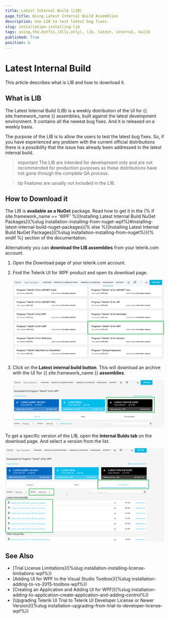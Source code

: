 ```yaml
---
title: Latest Internal Build (LIB)
page_title: Using Latest Internal Build Assemblies
description: Use LIB to test latest bug fixes.
slug: installation-installing-lib
tags: using,the,hotfix,(dlls,only), lib, latest, internal, build
published: True
position: 6
---
```


# Latest Internal Build

This article describes what is LIB and how to download it.

## What is LIB

The Latest Internal Build (LIB) is a weekly distribution of the UI for {{ site.framework_name }} assemblies, built against the latest development environment. It contains all the newest bug fixes. And it is released on a weekly basis. 

The purpose of the LIB is to allow the users to test the latest bug fixes. So, if you have experienced any problem with the current official distributions there is a possibility that the issue has already been addressed in the latest internal build. 

>important The LIB are intended for development only and are not recommended for production purposes as these distributions have not gone through the complete QA process.

>tip Features are usually not included in the LIB.

## How to Download it

The LIB is __available as a NuGet__ package. Read how to get it in the {% if site.framework_name == 'WPF' %}[Installing Latest Internal Build NuGet Packages]({%slug installation-installing-from-nuget-wpf%}#installing-latest-internal-build-nuget-packages){% else %}[Installing Latest Internal Build NuGet Packages]({%slug installation-installing-from-nuget%}){% endif %} section of the documentation.

Alternatively you can __download the LIB assemblies__ from your telerik.com account.

1. Open the Download page of your telerik.com account.
2. Find the Telerik UI for WPF product and open its download page.

	![](images/installation-installing-lib-0.png)
	
3. Click on the __Latest internal build button__. This will download an archive with the UI for {{ site.framework_name }} __assemblies__.
	
	![](images/installation-installing-lib-1.png)
	
To get a specific version of the LIB, open the __Internal Bulds tab__ on the download page. And select a version from the list.

![](images/installation-installing-lib-2.png)
            
## See Also  
 * [Trial License Limitations]({%slug installation-installing-license-limitations-wpf%})
 * [Adding UI for WPF to the Visual Studio Toolbox]({%slug installation-adding-to-vs-2015-toolbox-wpf%})
 * [Creating an Application and Adding UI for WPF]({%slug installation-adding-to-application-create-application-and-adding-control%})
 * [Upgrading Telerik UI Trial to Telerik UI Developer License or Newer Version]({%slug installation-upgrading-from-trial-to-developer-license-wpf%})
